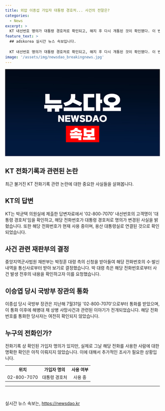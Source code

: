 ```yaml
---
title: 외압 이종섭 가입자 대통령 경호처... 사건의 전말은?
categories:
  - News
excerpt: >
  KT 내선번호 명의가 대통령 경호처로 확인되고, 해지 후 다시 개통된 것이 확인됐다. 이 번호는 박 대령이 국방부 장관에게 전화한 시점과 관련돼 수사재판에 중요성을 띈다. 대통령실은 확인을 거부하고, 해당 번호의 사용자는 아직 특정되지 않았다. 재판부는 해당 전화번호의 통화 내역을 받아보기로 결정했다. 해당 번호는 박 대령의 사건과 관련돼 중요한 역할을 할 것으로 보인다.
feature_text: >
  ## adskorea 실시간 뉴스 속보입니다.

  KT 내선번호 명의가 대통령 경호처로 확인되고, 해지 후 다시 개통된 것이 확인됐다. 이 번호는 박 대령이 국방부 장관에게 전화한 시점과 관련돼 수사재판에 중요성을 띈다. 대통령실은 확인을 거부하고, 해당 번호의 사용자는 아직 특정되지 않았다. 재판부는 해당 전화번호의 통화 내역을 받아보기로 결정했다. 해당 번호는 박 대령의 사건과 관련돼 중요한 역할을 할 것으로 보인다.
image: '/assets/img/newsdao_breakingnews.jpg'
---
```


<p><img src="/assets/img/newsdao_breakingnews.jpg" alt="adskorea 속보" /></p>

<h2>KT 전화기록과 관련된 논란</h2>

<p data-ke-size="size16">최근 불거진 KT 전화기록 관련 논란에 대한 중요한 사실들을 살펴봅니다.</p>

<h2>KT의 답변</h2>

<p data-ke-size="size16">KT는 박균택 의원실에 제출한 답변자료에서 '02-800-7070' 내선번호의 고객명이 '대통령 경호처'임을 확인하고, 해당 전화번호가 대통령 경호처로 명의가 변경된 사실을 밝혔습니다. 또한 해당 전화번호가 현재 사용 중이며, 용산 대통령실로 연결된 것으로 확인되었습니다.</p>

<h2>사건 관련 재판부의 결정</h2>

<p data-ke-size="size16">중앙지역군사법원 재판부는 박정훈 대령 측의 신청을 받아들여 해당 전화번호의 수·발신 내역을 통신사로부터 받아 보기로 결정했습니다. 박 대령 측은 해당 전화번호로부터 사건 발생 전후의 내용을 확인하고자 이를 요청했습니다.</p>

<h2>이승엽 당시 국방부 장관의 통화</h2>

<p data-ke-size="size16">이종섭 당시 국방부 장관은 지난해 7월31일 '02-800-7070'으로부터 통화를 받았으며, 이 통화 이후에 해병대 채 상병 사망사건과 관련된 이야기가 전개되었습니다. 해당 전화번호를 통화한 당사자는 여전히 확인되지 않았습니다.</p>

<h2>누구의 전화인가?</h2>

<p data-ke-size="size16">전화기록 상 확인된 가입자 명의가 있지만, 실제로 그날 해당 전화를 사용한 사람에 대한 명확한 확인은 아직 이뤄지지 않았습니다. 이에 대해서 추가적인 조사가 필요한 상황입니다.</p>

<table>
    <tr>
        <td style="text-align: center; height: 17px;"><b>위치</b></td>
        <td style="text-align: center; height: 17px;"><b>가입자 명의</b></td>
        <td style="text-align: center; height: 17px;"><b>사용 여부</b></td>
    </tr>
    <tr>
        <td style="text-align: center; height: 17px;">02-800-7070</td>
        <td style="text-align: center; height: 17px;">대통령 경호처</td>
        <td style="text-align: center; height: 17px;">사용 중</td>
    </tr>
</table>

<hr>

<p data-ke-size="size16">&nbsp;</p>
실시간 뉴스 속보는, <a href="https://newsdao.kr" rel="dofollow">https://newsdao.kr</a>


